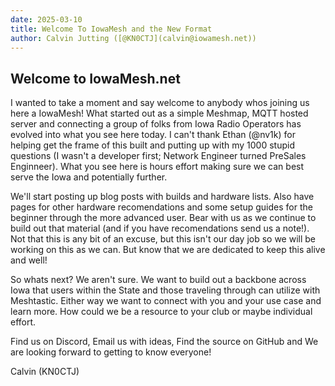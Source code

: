 ```yaml
---
date: 2025-03-10
title: Welcome To IowaMesh and the New Format
author: Calvin Jutting ([@KN0CTJ](calvin@iowamesh.net))
---
```



## Welcome to IowaMesh.net

I wanted to take a moment and say welcome to anybody whos joining us here a IowaMesh! What started out as a simple Meshmap, MQTT hosted server and connecting a group of folks from Iowa Radio Operators has evolved into what you see here today. I can't thank Ethan (@nv1k) for helping get the frame of this built and putting up with my 1000 stupid questions (I wasn't a developer first; Network Engineer turned PreSales Enginneer). What you see here is hours effort making sure we can best serve the Iowa and potentially further. 

We'll start posting up blog posts with builds and hardware lists. Also have pages for other hardware recomendations and some setup guides for the beginner through the more advanced user. Bear with us as we continue to build out that material (and if you have recomendations send us a note!). Not that this is any bit of an excuse, but this isn't our day job so we will be working on this as we can. But know that we are dedicated to keep this alive and well!

So whats next? We aren't sure. We want to build out a backbone across Iowa that users within the State and those traveling through can utilize with Meshtastic. Either way we want to connect with you and your use case and learn more. How could we be a resource to your club or maybe individual effort.

Find us on Discord, Email us with ideas, Find the source on GitHub and We are looking forward to getting to know everyone!


Calvin (KN0CTJ)
